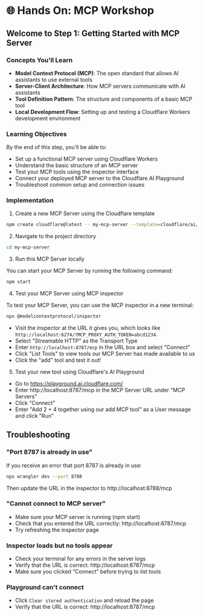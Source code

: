 # 🌐 Hands On: MCP Workshop

## Welcome to Step 1: Getting Started with MCP Server

### Concepts You'll Learn

- **Model Context Protocol (MCP)**: The open standard that allows AI assistants to use external tools
- **Server-Client Architecture**: How MCP servers communicate with AI assistants
- **Tool Definition Pattern**: The structure and components of a basic MCP tool
- **Local Development Flow**: Setting up and testing a Cloudflare Workers development environment

### Learning Objectives

By the end of this step, you'll be able to:

- Set up a functional MCP server using Cloudflare Workers
- Understand the basic structure of an MCP server
- Test your MCP tools using the inspector interface
- Connect your deployed MCP server to the Cloudflare AI Playground
- Troubleshoot common setup and connection issues

### Implementation

1. Create a new MCP Server using the Cloudflare template

```bash
npm create cloudflare@latest -- my-mcp-server --template=cloudflare/ai/demos/remote-mcp-authless
```

2. Navigate to the project directory

```bash
cd my-mcp-server
```

3. Run this MCP Server locally

You can start your MCP Server by running the following command:

```bash
npm start
```

4. Test your MCP Server using MCP inspector

To test your MCP Server, you can use the MCP inspector in a new terminal:

```bash
npx @modelcontextprotocol/inspector
```

- Visit the inspector at the URL it gives you, which looks like `http://localhost:6274/?MCP_PROXY_AUTH_TOKEN=abcd1234`.
- Select "Streamable HTTP" as the Transport Type
- Enter `http://localhost:8787/mcp` in the URL box and select "Connect"
- Click "List Tools" to view tools our MCP Server has made available to us
- Click the "add" tool and test it out!

5. Test your new tool using Cloudflare's AI Playground

- Go to https://playground.ai.cloudflare.com/
- Enter http://localhost:8787/mcp in the MCP Server URL under "MCP Servers"
- Click "Connect"
- Enter "Add 2 + 4 together using our add MCP tool" as a User message and click
  "Run"

## Troubleshooting

### "Port 8787 is already in use"

If you receive an error that port 8787 is already in use:

```bash
npx wrangler dev --port 8788
```

Then update the URL in the inspector to http://localhost:8788/mcp

### "Cannot connect to MCP server"

- Make sure your MCP server is running (npm start)
- Check that you entered the URL correctly: http://localhost:8787/mcp
- Try refreshing the inspector page

### Inspector loads but no tools appear

- Check your terminal for any errors in the server logs
- Verify that the URL is correct: http://localhost:8787/mcp
- Make sure you clicked "Connect" before trying to list tools

### Playground can't connect

- Click `Clear stored authentication` and reload the page
- Verify that the URL is correct: http://localhost:8787/mcp
